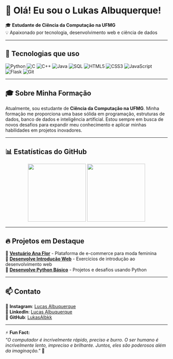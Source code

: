 # 👋 Olá! Eu sou o Lukas Albuquerque!

🎓 **Estudante de Ciência da Computação na UFMG**  
💡 Apaixonado por tecnologia, desenvolvimento web e ciência de dados  

---

## 🚀 Tecnologias que uso  

![Python](https://img.shields.io/badge/Python-3776AB?style=for-the-badge&logo=python&logoColor=white)
![C](https://img.shields.io/badge/C-00599C?style=for-the-badge&logo=c&logoColor=white)
![C++](https://img.shields.io/badge/C%2B%2B-00599C?style=for-the-badge&logo=c%2B%2B&logoColor=white)
![Java](https://img.shields.io/badge/Java-007396?style=for-the-badge&logo=java&logoColor=white)
![SQL](https://img.shields.io/badge/SQL-4479A1?style=for-the-badge&logo=mysql&logoColor=white)
![HTML5](https://img.shields.io/badge/HTML5-E34F26?style=for-the-badge&logo=html5&logoColor=white)
![CSS3](https://img.shields.io/badge/CSS3-1572B6?style=for-the-badge&logo=css3&logoColor=white)
![JavaScript](https://img.shields.io/badge/JavaScript-F7DF1E?style=for-the-badge&logo=javascript&logoColor=black)
![Flask](https://img.shields.io/badge/Flask-000000?style=for-the-badge&logo=flask&logoColor=white)
![Git](https://img.shields.io/badge/Git-F05032?style=for-the-badge&logo=git&logoColor=white)

---

## 🎓 Sobre Minha Formação  

Atualmente, sou estudante de **Ciência da Computação na UFMG**. Minha formação me proporciona uma base sólida em programação, estruturas de dados, banco de dados e inteligência artificial. Estou sempre em busca de novos desafios para expandir meu conhecimento e aplicar minhas habilidades em projetos inovadores.

---

## 📊 Estatísticas do GitHub  

<div align="center">
  <img height="180em" src="https://github-readme-streak-stats.herokuapp.com/?user=LukasAlbkk&theme=radical&hide_border=true"/>
  <img height="180em" src="https://github-readme-stats.vercel.app/api/top-langs/?username=LukasAlbkk&layout=compact&langs_count=8&theme=radical"/>
</div>

---

## 🔥 Projetos em Destaque  

📌 [**Vestuário Ana Flor**](https://github.com/LukasAlbkk/vestuarioanaflor) - Plataforma de e-commerce para moda feminina  
📌 [**Desenvolve Introdução Web**](https://github.com/LukasAlbkk/desenvolve-introducao-web) - Exercícios de introdução ao desenvolvimento web  
📌 [**Desenvolve Python Básico**](https://github.com/LukasAlbkk/desenvolve-python-basico) - Projetos e desafios usando Python  

---

## 📫 Contato  

📸 **Instagram**: [Lucas Albuquerque](https://www.instagram.com/lucasalbuquerque_21/)  
💼 **LinkedIn**: [Lucas Albuquerque](https://www.linkedin.com/in/LukasAlbkk/)  
📂 **GitHub**: [LukasAlbkk](https://github.com/LukasAlbkk)  

---

⚡ **Fun Fact:**  
_"O computador é incrivelmente rápido, preciso e burro. O ser humano é incrivelmente lento, impreciso e brilhante. Juntos, eles são poderosos além da imaginação."_ 🚀  
